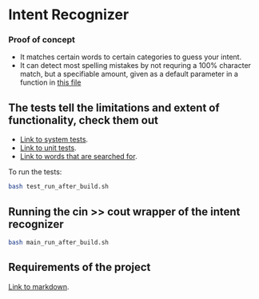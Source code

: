 # Intent Recognizer
### Proof of concept
- It matches certain words to certain categories to guess your intent.
- It can detect most spelling mistakes by not requring a 100% character match, but a specifiable amount, given as a 
default parameter in a function in [this file](include/are_words_similar.h)

## The tests tell the limitations and extent of functionality, check them out
- [Link to system tests](./tests/recognize_intent_tests.cpp).
- [Link to unit tests](./tests/are_words_similar_tests.cpp).
- [Link to words that are searched for](./include/are_words_similar.h).

To run the tests:

```bash
bash test_run_after_build.sh
```

## Running the cin >> cout wrapper of the intent recognizer

```bash
bash main_run_after_build.sh
```

## Requirements of the project
[Link to markdown](./challenges_IntentRecognizer.md).